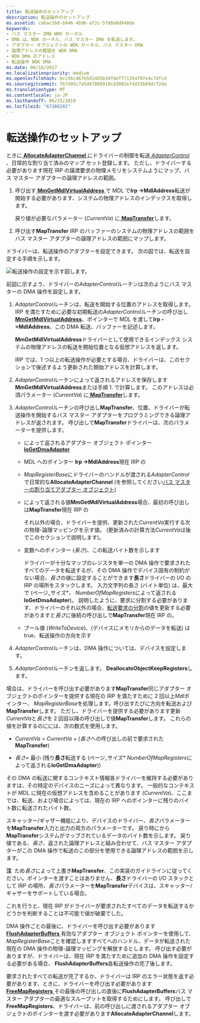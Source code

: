 ```yaml
---
title: 転送操作のセットアップ
description: 転送操作のセットアップ
ms.assetid: cabac16d-b946-4b96-af2c-5fd0a0d848da
keywords:
- バス マスター DMA WDK カーネル
- DMA は、WDK カーネル、バス マスター DMA を転送します。
- アダプター オブジェクトの WDK カーネル、バス マスター DMA
- 論理アドレスの範囲を WDK DMA
- WDK DMA のアドレス
- 転送操作 WDK DMA
ms.date: 06/16/2017
ms.localizationpriority: medium
ms.openlocfilehash: bcc56c467e5d1405b34fdeff71354f07e4c74fcd
ms.sourcegitcommit: fb7d95c7a5d47860918cd3602efdd33b69dcf2da
ms.translationtype: MT
ms.contentlocale: ja-JP
ms.lasthandoff: 06/25/2019
ms.locfileid: "67360282"
---
```

# <a name="setting-up-a-transfer-operation"></a>転送操作のセットアップ





ときに[ **AllocateAdapterChannel** ](https://docs.microsoft.com/windows-hardware/drivers/ddi/content/wdm/nc-wdm-pallocate_adapter_channel)にドライバーの制御を転送[ *AdapterControl* ](https://docs.microsoft.com/windows-hardware/drivers/ddi/content/wdm/nc-wdm-driver_control) 、日常的な割り当て済みのマップ セット登録します。 ただし、ドライバーする必要があります現在 IRP の譲渡要求の物理メモリをシステムようにマップ、バス マスター アダプターの論理アドレスの範囲。

1.  呼び出す[ **MmGetMdlVirtualAddress** ](https://docs.microsoft.com/windows-hardware/drivers/kernel/mm-bad-pointer)で MDL で**Irp -&gt;MdlAddress**転送が開始する必要があります、システムの物理アドレスのインデックスを取得します。

    戻り値が必要なパラメーター (*CurrentVa*) に[ **MapTransfer**](https://docs.microsoft.com/windows-hardware/drivers/ddi/content/wdm/nc-wdm-pmap_transfer)します。

2.  呼び出す**MapTransfer** IRP のバッファーのシステムの物理アドレスの範囲をバス マスター アダプターの論理アドレスの範囲にマップします。

ドライバーは、転送操作のアダプターを設定できます。 次の図では、転送を設定する手順を示します。

![転送操作の設定を示す図します。](images/3dmabus.png)

前図に示すよう、ドライバーの*AdapterControl*ルーチンは次のようにバス マスターの DMA 操作を設定します。

1.  *AdapterControl*ルーチンは、転送を開始する位置のアドレスを取得します。 IRP を満たすために必要な初期転送の*AdapterControl*ルーチンの呼び出し[ **MmGetMdlVirtualAddress**](https://docs.microsoft.com/windows-hardware/drivers/kernel/mm-bad-pointer)、ポインターで MDL を渡して**Irp -&gt;MdlAddress**、この DMA 転送、バッファーを記述します。

    **MmGetMdlVirtualAddress**ドライバーとして使用できるインデックス システムの物理アドレスの転送を開始位置となる仮想アドレスを返します。

    IRP では、1 つ以上の転送操作が必要とする場合、ドライバーは、このセクションで後述するよう更新された開始アドレスを計算します。

2.  *AdapterControl*ルーチンによって返されるアドレスを保存します**MmGetMdlVirtualAddress**または手順 1. で計算します。 このアドレスは必須パラメーター (*CurrentVa*) に[ **MapTransfer**](https://docs.microsoft.com/windows-hardware/drivers/ddi/content/wdm/nc-wdm-pmap_transfer)します。

3.  *AdapterControl*ルーチンの呼び出し**MapTransfer**、位置、ドライバーが転送操作を開始するバス マスター アダプターをプログラミングできる論理アドレスが返されます。 呼び出しで**MapTransfer**ドライバーは、次のパラメーターを提供します。
    -   によって返されるアダプター オブジェクト ポインター [ **IoGetDmaAdapter**](https://docs.microsoft.com/windows-hardware/drivers/ddi/content/wdm/nf-wdm-iogetdmaadapter)

    -   MDL へのポインター **Irp -&gt;MdlAddress**現在 IRP の

    -   *MapRegisterBase*にドライバーのハンドルが渡される*AdapterControl*で日常的な**AllocateAdapterChannel** (を参照してください[バス マスターの割り当てアダプター オブジェクト](allocating-the-bus-master-adapter-object.md))

    -   によって返される値**MmGetMdlVirtualAddress**場合、最初の呼び出しは**MapTransfer**現在 IRP の

        それ以外の場合、ドライバーを提供、更新された*CurrentVa*実行する次の物理-論理マッピングを示す値。 (更新済みの計算方法*CurrentVa*は後でこのセクションで説明します)。

    -   変数へのポインター (*長さ*)、この転送バイト数を示します

        ドライバーが十分なマップのレジスタを単一の DMA 操作で要求されたすべてのデータを転送するが、その DMA 操作でデバイス固有の制約がない場合、*長さ*の値に設定することができます**長さ**ドライバーの I/O の IRP の場所をスタックします。 入力文字列の長さ (バイト単位) は、最大で (ページ\_サイズ\*、 *NumberOfMapRegisters*によって返される**IoGetDmaAdapter**)。 説明したように、要求に分割する必要があります、ドライバーのそれ以外の場合、[転送要求の分割](splitting-dma-transfer-requests.md)の値を更新する必要がありますと*長さ*に後続の呼び出しで**MapTransfer**現在 IRP の。

    -   ブール値 (*WriteToDevice*)、(デバイスにメモリからのデータを転送) は true、転送操作の方向を示す

4.  *AdapterControl*ルーチンは、DMA 操作については、デバイスを設定します。

5.  *AdapterControl*ルーチンを返します。 **DeallocateObjectKeepRegisters**します。

場合は、ドライバーを呼び出す必要があります**MapTransfer**同じアダプター オブジェクトのポインターを提供する現在の IRP を満たすために 2 回以上*Mdl*ポインター、 *MapRegisterBase*を処理します。呼び出すたびに方向を転送および**MapTransfer**します。 ただし、ドライバーを提供する必要があります更新*CurrentVa*と*長さ*を 2 回目以降の呼び出しで値**MapTransfer**します。 これらの値を計算するのにには、次の数式を使用します。

-   *CurrentVa* = *CurrentVa* + (*長さ*への呼び出しの前で要求された**MapTransfer**)

-   *長さ*= 最小 (残り**長さ**転送する (ページ\_サイズ\* *NumberOfMapRegisters*によって返される**IoGetDmaAdapter**))

その DMA の転送に関するコンテキスト情報各ドライバーを維持する必要がありますは、その特定のデバイスのニーズによって異なります。 一般的なコンテキストが MDL に現在の仮想アドレスを含めることがあります (*CurrentVa*)、ここまでは、転送、および場合によっては、現在の IRP へのポインターに残りのバイト数に転送されたバイト数。

スキャッター/ギャザー機能により、デバイスのドライバー、*長さ*パラメーターを**MapTransfer**入力と出力の両方のパラメーターです。 戻り時にから**MapTransfer**システムがマップされているデータのバイト数を示します。 戻り値である、*長さ*、返された論理アドレスと組み合わせて、バス マスター アダプターがこの DMA 操作で転送のこの部分を使用できる論理アドレスの範囲を示します。

**注**  ため*長さ*によって上書き**MapTransfer**、この実装のガイドラインに従ってください。ポインターを渡すことはありません、**長さ**ドライバーの I/O スタックとして IRP の場所、*長さ*パラメーターを**MapTransfer**デバイスは、スキャッター/ギャザーをサポートしている場合。

これを行うと、現在 IRP がドライバーが要求されたすべてのデータを転送するかどうかを判断することは不可能で値が破棄でした。

 

DMA 操作ごとの最後に、ドライバーを呼び出す必要があります[ **FlushAdapterBuffers** ](https://docs.microsoft.com/windows-hardware/drivers/ddi/content/wdm/nc-wdm-pflush_adapter_buffers)有効なアダプター オブジェクト ポインターを使用して、 *MapRegisterBase*ことを確認しますすべてへのハンドル、データが転送された現在の DMA 操作の物理-論理マッピングを解放するとします。 呼び出す必要がありますが、ドライバーは、現在 IRP を満たすために追加の DMA 操作を設定する必要がある場合、 **FlushAdapterBuffers**各転送操作の完了後します。

要求されたすべての転送が完了するか、ドライバーは IRP のエラー状態を返す必要があります、ときに、ドライバーを呼び出す必要があります[ **FreeMapRegisters** ](https://docs.microsoft.com/windows-hardware/drivers/ddi/content/wdm/nc-wdm-pfree_map_registers)その最後の呼び出しの直後に**FlushAdapterBuffers**バス マスター アダプターの最適なスループットを取得するためにします。 呼び出しで**FreeMapRegisters**、ドライバーは、前の呼び出しに渡されるアダプター オブジェクトのポインターを渡す必要があります**AllocateAdapterChannel**します。

 

 




